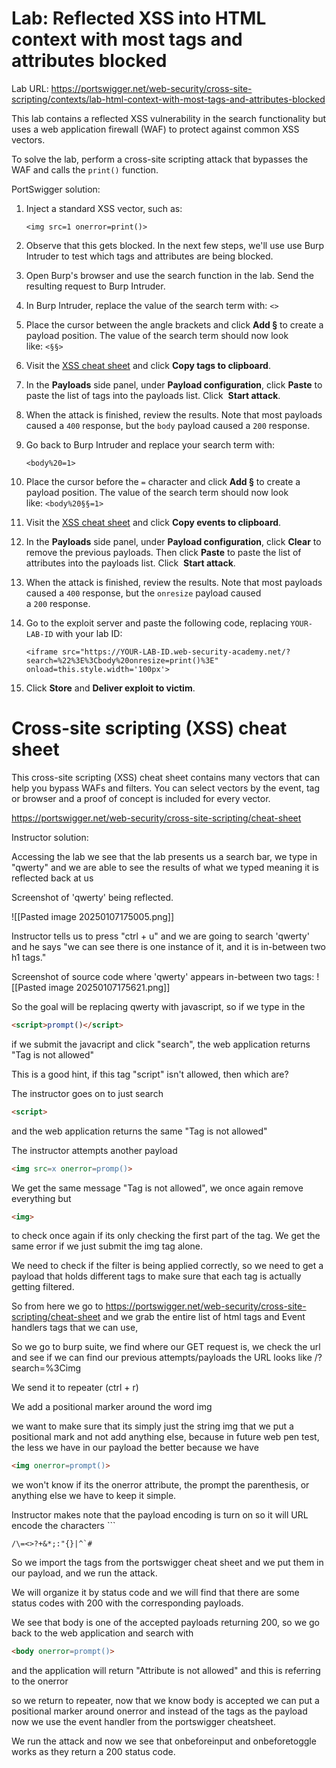 # Lab: Reflected XSS into HTML context with most tags and attributes blocked
Lab URL:
https://portswigger.net/web-security/cross-site-scripting/contexts/lab-html-context-with-most-tags-and-attributes-blocked


This lab contains a reflected XSS vulnerability in the search functionality but uses a web application firewall (WAF) to protect against common XSS vectors.

To solve the lab, perform a cross-site scripting attack that bypasses the WAF and calls the `print()` function.

PortSwigger solution:
1. Inject a standard XSS vector, such as:
    
    `<img src=1 onerror=print()>`
2. Observe that this gets blocked. In the next few steps, we'll use use Burp Intruder to test which tags and attributes are being blocked.
3. Open Burp's browser and use the search function in the lab. Send the resulting request to Burp Intruder.
4. In Burp Intruder, replace the value of the search term with: `<>`
5. Place the cursor between the angle brackets and click **Add §** to create a payload position. The value of the search term should now look like: `<§§>`
6. Visit the [XSS cheat sheet](https://portswigger.net/web-security/cross-site-scripting/cheat-sheet) and click **Copy tags to clipboard**.
7. In the **Payloads** side panel, under **Payload configuration**, click **Paste** to paste the list of tags into the payloads list. Click  **Start attack**.
8. When the attack is finished, review the results. Note that most payloads caused a `400` response, but the `body` payload caused a `200` response.
9. Go back to Burp Intruder and replace your search term with:
    
    `<body%20=1>`
10. Place the cursor before the `=` character and click **Add §** to create a payload position. The value of the search term should now look like: `<body%20§§=1>`
11. Visit the [XSS cheat sheet](https://portswigger.net/web-security/cross-site-scripting/cheat-sheet) and click **Copy events to clipboard**.
12. In the **Payloads** side panel, under **Payload configuration**, click **Clear** to remove the previous payloads. Then click **Paste** to paste the list of attributes into the payloads list. Click  **Start attack**.
13. When the attack is finished, review the results. Note that most payloads caused a `400` response, but the `onresize` payload caused a `200` response.
14. Go to the exploit server and paste the following code, replacing `YOUR-LAB-ID` with your lab ID:
    
    `<iframe src="https://YOUR-LAB-ID.web-security-academy.net/?search=%22%3E%3Cbody%20onresize=print()%3E" onload=this.style.width='100px'>`
15. Click **Store** and **Deliver exploit to victim**.


# Cross-site scripting (XSS) cheat sheet

This cross-site scripting (XSS) cheat sheet contains many vectors that can help you bypass WAFs and filters. You can select vectors by the event, tag or browser and a proof of concept is included for every vector.

https://portswigger.net/web-security/cross-site-scripting/cheat-sheet


Instructor solution:

Accessing the lab we see that the lab presents us a search bar, we type in "qwerty" and we are able to see the results of what we typed meaning it is reflected back at us

Screenshot of 'qwerty' being reflected.

![[Pasted image 20250107175005.png]]

Instructor tells us to press "ctrl + u" and we are going to search 'qwerty' and he says "we can see there is one instance of it, and it is in-between two h1 tags."

Screenshot of source code where 'qwerty' appears in-between two tags:
![[Pasted image 20250107175621.png]]


So the goal will be replacing qwerty with javascript, so if we type in the 
```html
<script>prompt()</script>
```

if we submit the javacript and click "search", the web application returns "Tag is not allowed"

This is a good hint, if this tag "script" isn't allowed, then which are? 

The instructor goes on to just search

```html
<script>
```

and the web application returns the same "Tag is not allowed"

The instructor attempts another payload

```html
<img src=x onerror=promp()>
```

We get the same message "Tag is not allowed", we once again remove everything but 

```html
<img>
```

to check once again if its only checking the first part of the tag. We get the same error if we just submit the img tag alone.

We need to check if the filter is being applied correctly, so we need to get a payload that holds different tags to make sure that each tag is actually getting filtered. 

So from here we go to https://portswigger.net/web-security/cross-site-scripting/cheat-sheet and we grab the entire list of html tags and Event handlers tags that we can use, 

So we go to burp suite, we find where our GET request is, we check the url and see if we can find our previous attempts/payloads the URL looks like /?search=%3Cimg

We send it to repeater (ctrl + r)

We add a positional marker around the word img 

we want to make sure that its simply just the string img that we put a positional mark and not add anything else, because in future web pen test, the less we have in our payload the better because we have 

```html
<img onerror=prompt()>
```
we won't know if its the onerror attribute, the prompt the parenthesis, or anything else we have to keep it simple.

Instructor makes note that the payload encoding is turn on so it will URL encode the characters ```

```.
/\=<>?+&*;:"{}|^`#
```

So we import the tags from the portswigger cheat sheet and we put them in our payload, and we run the attack. 

We will organize it by status code and we will find that there are some status codes with 200 with the corresponding payloads.

We see that body is one of the accepted payloads returning 200, so we go back to the web application and search with

```html
<body onerror=prompt()>
```

and the application will return "Attribute is not allowed" and this is referring to the onerror

so we return to repeater, now that we know body is accepted we can put a positional marker around onerror and instead of the tags as the payload now we use the event handler from the portswigger cheatsheet. 

We run the attack and now we see that onbeforeinput and onbeforetoggle works as they return a 200 status code.

